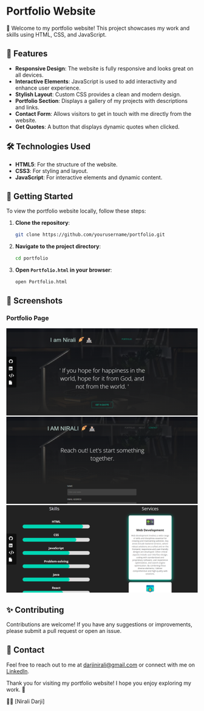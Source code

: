 # Portfolio Website

👋 Welcome to my portfolio website! This project showcases my work and skills using HTML, CSS, and JavaScript. 

## 🌟 Features

- **Responsive Design**: The website is fully responsive and looks great on all devices.
- **Interactive Elements**: JavaScript is used to add interactivity and enhance user experience.
- **Stylish Layout**: Custom CSS provides a clean and modern design.
- **Portfolio Section**: Displays a gallery of my projects with descriptions and links.
- **Contact Form**: Allows visitors to get in touch with me directly from the website.
- **Get Quotes**: A button that displays dynamic quotes when clicked.

## 🛠️ Technologies Used

- **HTML5**: For the structure of the website.
- **CSS3**: For styling and layout.
- **JavaScript**: For interactive elements and dynamic content.

## 🚀 Getting Started

To view the portfolio website locally, follow these steps:

1. **Clone the repository**:
    ```bash
    git clone https://github.com/yourusername/portfolio.git
    ```
2. **Navigate to the project directory**:
    ```bash
    cd portfolio
    ```
3. **Open `Portfolio.html` in your browser**:
    ```bash
    open Portfolio.html
    ```

## 📸 Screenshots

### Portfolio Page
![Portfolio Page](images/Portfolio.png)
![Contacy Page](images/contact.png)
![Skills & Services Page](images/Skills&services.png)

## ✨ Contributing

Contributions are welcome! If you have any suggestions or improvements, please submit a pull request or open an issue.

## 📧 Contact

Feel free to reach out to me at [darjinirali@gmail.com](mailto:darjinirali@gmail.com) or connect with me on [LinkedIn](https://www.linkedin.com/in/nirali-darji-925447292).

Thank you for visiting my portfolio website! I hope you enjoy exploring my work. 🌟

👨‍💻 [Nirali Darji]


